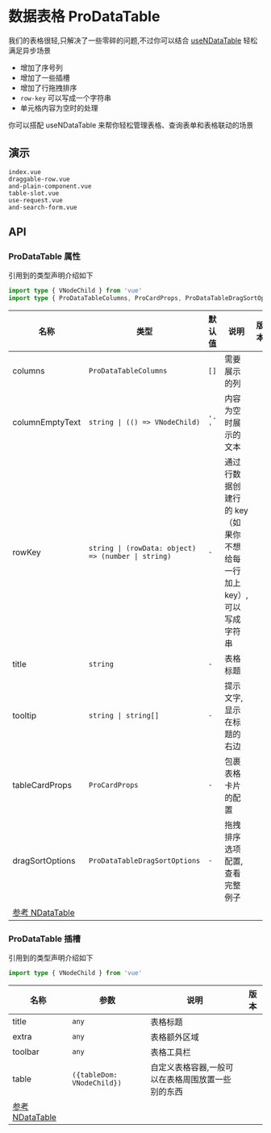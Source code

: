 # 数据表格 ProDataTable
<!--single-column-->

我们的表格很轻,只解决了一些零碎的问题,不过你可以结合 [useNDataTable](use-n-data-table) 轻松满足异步场景
- 增加了序号列
- 增加了一些插槽
- 增加了行拖拽排序
- `row-key` 可以写成一个字符串
- 单元格内容为空时的处理

<n-alert type="info" title="提示" :bordered="false">
  你可以搭配 <n-a href="javascript:void(0)" @click="$router.push('use-n-data-table')">useNDataTable</n-a> 来帮你轻松管理表格、查询表单和表格联动的场景
</n-alert>

## 演示

```demo
index.vue
draggable-row.vue
and-plain-component.vue
table-slot.vue
use-request.vue
and-search-form.vue
```

## API
### ProDataTable 属性
引用到的类型声明介绍如下
```typescript
import type { VNodeChild } from 'vue'
import type { ProDataTableColumns, ProCardProps, ProDataTableDragSortOptions } from 'pro-naive-ui'
```

| 名称                                                                                            | 类型                                                | 默认值 | 说明                                                                | 版本 |
| ----------------------------------------------------------------------------------------------- | --------------------------------------------------- | ------ | ------------------------------------------------------------------- | ---- |
| columns                                                                                         | `ProDataTableColumns`                               | `[]`   | 需要展示的列                                                        |      |
| columnEmptyText                                                                                 | `string \| (() => VNodeChild)`                      | `'-'`  | 内容为空时展示的文本                                                |      |
| rowKey                                                                                          | `string \| (rowData: object) => (number \| string)` | `-`    | 通过行数据创建行的 key（如果你不想给每一行加上 key）,可以写成字符串 |      |
| title                                                                                           | `string`                                            | `-`    | 表格标题                                                            |      |
| tooltip                                                                                         | `string \| string[]`                                | `-`    | 提示文字,显示在标题的右边                                           |      |
| tableCardProps                                                                                  | `ProCardProps`                                      | `-`    | 包裹表格卡片的配置                                                  |      |
| dragSortOptions                                                                                 | `ProDataTableDragSortOptions`                       | `-`    | 拖拽排序选项配置,<n-a href="#draggable-row.vue">查看完整例子</n-a>  |      |
| [参考 NDataTable](https://www.naiveui.com/zh-CN/os-theme/components/data-table#DataTable-Props) |                                                     |        |                                                                     |      |

### ProDataTable 插槽
引用到的类型声明介绍如下
```typescript
import type { VNodeChild } from 'vue'
```

| 名称                                                                                            | 参数                       | 说明                                              | 版本 |
| ----------------------------------------------------------------------------------------------- | -------------------------- | ------------------------------------------------- | ---- |
| title                                                                                           | `any`                      | 表格标题                                          |      |
| extra                                                                                           | `any`                      | 表格额外区域                                      |      |
| toolbar                                                                                         | `any`                      | 表格工具栏                                        |      |
| table                                                                                           | `({tableDom: VNodeChild})` | 自定义表格容器,一般可以在表格周围放置一些别的东西 |      |
| [参考 NDataTable](https://www.naiveui.com/zh-CN/os-theme/components/data-table#DataTable-Slots) |                            |                                                   |      |

